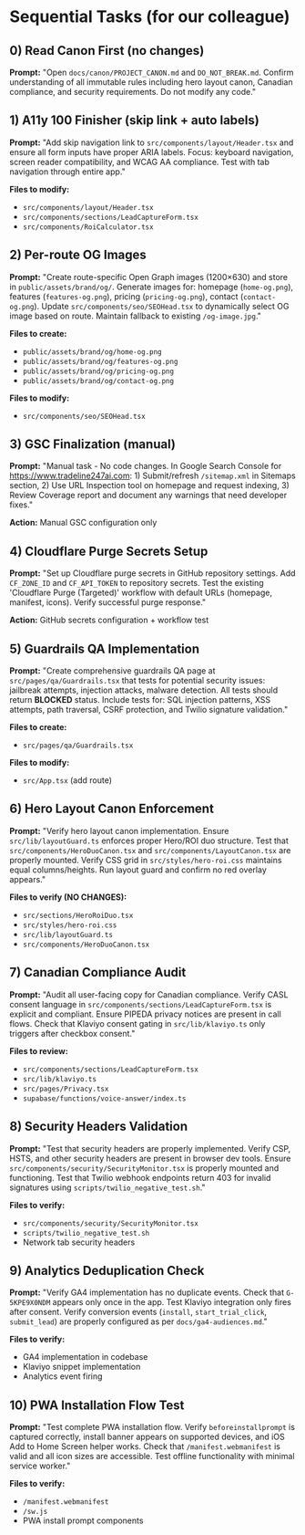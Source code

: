 # Sequential Tasks (for our colleague)

## 0) Read Canon First (no changes)
**Prompt:** "Open `docs/canon/PROJECT_CANON.md` and `DO_NOT_BREAK.md`. Confirm understanding of all immutable rules including hero layout canon, Canadian compliance, and security requirements. Do not modify any code."

## 1) A11y 100 Finisher (skip link + auto labels)
**Prompt:** "Add skip navigation link to `src/components/layout/Header.tsx` and ensure all form inputs have proper ARIA labels. Focus: keyboard navigation, screen reader compatibility, and WCAG AA compliance. Test with tab navigation through entire app."

**Files to modify:** 
- `src/components/layout/Header.tsx`
- `src/components/sections/LeadCaptureForm.tsx` 
- `src/components/RoiCalculator.tsx`

## 2) Per-route OG Images
**Prompt:** "Create route-specific Open Graph images (1200×630) and store in `public/assets/brand/og/`. Generate images for: homepage (`home-og.png`), features (`features-og.png`), pricing (`pricing-og.png`), contact (`contact-og.png`). Update `src/components/seo/SEOHead.tsx` to dynamically select OG image based on route. Maintain fallback to existing `/og-image.jpg`."

**Files to create:**
- `public/assets/brand/og/home-og.png`
- `public/assets/brand/og/features-og.png` 
- `public/assets/brand/og/pricing-og.png`
- `public/assets/brand/og/contact-og.png`

**Files to modify:**
- `src/components/seo/SEOHead.tsx`

## 3) GSC Finalization (manual)
**Prompt:** "Manual task - No code changes. In Google Search Console for https://www.tradeline247ai.com: 1) Submit/refresh `/sitemap.xml` in Sitemaps section, 2) Use URL Inspection tool on homepage and request indexing, 3) Review Coverage report and document any warnings that need developer fixes."

**Action:** Manual GSC configuration only

## 4) Cloudflare Purge Secrets Setup
**Prompt:** "Set up Cloudflare purge secrets in GitHub repository settings. Add `CF_ZONE_ID` and `CF_API_TOKEN` to repository secrets. Test the existing 'Cloudflare Purge (Targeted)' workflow with default URLs (homepage, manifest, icons). Verify successful purge response."

**Action:** GitHub secrets configuration + workflow test

## 5) Guardrails QA Implementation
**Prompt:** "Create comprehensive guardrails QA page at `src/pages/qa/Guardrails.tsx` that tests for potential security issues: jailbreak attempts, injection attacks, malware detection. All tests should return **BLOCKED** status. Include tests for: SQL injection patterns, XSS attempts, path traversal, CSRF protection, and Twilio signature validation."

**Files to create:**
- `src/pages/qa/Guardrails.tsx`

**Files to modify:**
- `src/App.tsx` (add route)

## 6) Hero Layout Canon Enforcement
**Prompt:** "Verify hero layout canon implementation. Ensure `src/lib/layoutGuard.ts` enforces proper Hero/ROI duo structure. Test that `src/components/HeroDuoCanon.tsx` and `src/components/LayoutCanon.tsx` are properly mounted. Verify CSS grid in `src/styles/hero-roi.css` maintains equal columns/heights. Run layout guard and confirm no red overlay appears."

**Files to verify (NO CHANGES):**
- `src/sections/HeroRoiDuo.tsx`
- `src/styles/hero-roi.css`
- `src/lib/layoutGuard.ts`
- `src/components/HeroDuoCanon.tsx`

## 7) Canadian Compliance Audit
**Prompt:** "Audit all user-facing copy for Canadian compliance. Verify CASL consent language in `src/components/sections/LeadCaptureForm.tsx` is explicit and compliant. Ensure PIPEDA privacy notices are present in call flows. Check that Klaviyo consent gating in `src/lib/klaviyo.ts` only triggers after checkbox consent."

**Files to review:**
- `src/components/sections/LeadCaptureForm.tsx`
- `src/lib/klaviyo.ts`
- `src/pages/Privacy.tsx`
- `supabase/functions/voice-answer/index.ts`

## 8) Security Headers Validation
**Prompt:** "Test that security headers are properly implemented. Verify CSP, HSTS, and other security headers are present in browser dev tools. Ensure `src/components/security/SecurityMonitor.tsx` is properly mounted and functioning. Test that Twilio webhook endpoints return 403 for invalid signatures using `scripts/twilio_negative_test.sh`."

**Files to verify:**
- `src/components/security/SecurityMonitor.tsx`
- `scripts/twilio_negative_test.sh`
- Network tab security headers

## 9) Analytics Deduplication Check  
**Prompt:** "Verify GA4 implementation has no duplicate events. Check that `G-5KPE9X0NDM` appears only once in the app. Test Klaviyo integration only fires after consent. Verify conversion events (`install`, `start_trial_click`, `submit_lead`) are properly configured as per `docs/ga4-audiences.md`."

**Files to verify:**
- GA4 implementation in codebase
- Klaviyo snippet implementation
- Analytics event firing

## 10) PWA Installation Flow Test
**Prompt:** "Test complete PWA installation flow. Verify `beforeinstallprompt` is captured correctly, install banner appears on supported devices, and iOS Add to Home Screen helper works. Check that `/manifest.webmanifest` is valid and all icon sizes are accessible. Test offline functionality with minimal service worker."

**Files to verify:**
- `/manifest.webmanifest` 
- `/sw.js`
- PWA install prompt components